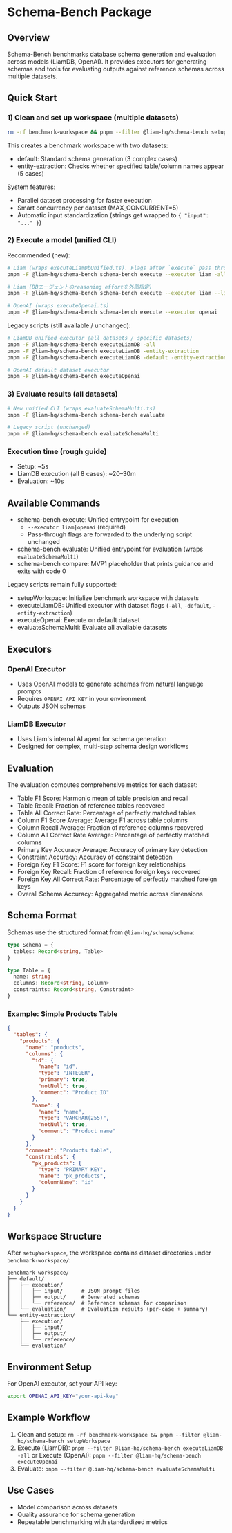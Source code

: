 # Schema-Bench Package

## Overview

Schema-Bench benchmarks database schema generation and evaluation across models (LiamDB, OpenAI). It provides executors for generating schemas and tools for evaluating outputs against reference schemas across multiple datasets.

## Quick Start

### 1) Clean and set up workspace (multiple datasets)
```bash
rm -rf benchmark-workspace && pnpm --filter @liam-hq/schema-bench setupWorkspace
```
This creates a benchmark workspace with two datasets:
- default: Standard schema generation (3 complex cases)
- entity-extraction: Checks whether specified table/column names appear (5 cases)

System features:
- Parallel dataset processing for faster execution
- Smart concurrency per dataset (MAX_CONCURRENT=5)
- Automatic input standardization (strings get wrapped to `{ "input": "..." }`)

### 2) Execute a model (unified CLI)

Recommended (new):
```bash
# Liam (wraps executeLiamDbUnified.ts). Flags after `execute` pass through.
pnpm -F @liam-hq/schema-bench schema-bench execute --executor liam -all

# Liam (DBエージェントのreasoning effortを外部指定)
pnpm -F @liam-hq/schema-bench schema-bench execute --executor liam --liam-db-effort minimal -all

# OpenAI (wraps executeOpenai.ts)
pnpm -F @liam-hq/schema-bench schema-bench execute --executor openai
```

Legacy scripts (still available / unchanged):
```bash
# LiamDB unified executor (all datasets / specific datasets)
pnpm -F @liam-hq/schema-bench executeLiamDB -all
pnpm -F @liam-hq/schema-bench executeLiamDB -entity-extraction
pnpm -F @liam-hq/schema-bench executeLiamDB -default -entity-extraction

# OpenAI default dataset executor
pnpm -F @liam-hq/schema-bench executeOpenai
```

### 3) Evaluate results (all datasets)
```bash
# New unified CLI (wraps evaluateSchemaMulti.ts)
pnpm -F @liam-hq/schema-bench schema-bench evaluate

# Legacy script (unchanged)
pnpm -F @liam-hq/schema-bench evaluateSchemaMulti
```

### Execution time (rough guide)
- Setup: ~5s
- LiamDB execution (all 8 cases): ~20–30m
- Evaluation: ~10s

## Available Commands

- schema-bench execute: Unified entrypoint for execution
  - `--executor liam|openai` (required)
  - Pass-through flags are forwarded to the underlying script unchanged
- schema-bench evaluate: Unified entrypoint for evaluation (wraps `evaluateSchemaMulti`)
- schema-bench compare: MVP1 placeholder that prints guidance and exits with code 0

Legacy scripts remain fully supported:
- setupWorkspace: Initialize benchmark workspace with datasets
- executeLiamDB: Unified executor with dataset flags (`-all`, `-default`, `-entity-extraction`)
- executeOpenai: Execute on default dataset
- evaluateSchemaMulti: Evaluate all available datasets

## Executors

### OpenAI Executor
- Uses OpenAI models to generate schemas from natural language prompts
- Requires `OPENAI_API_KEY` in your environment
- Outputs JSON schemas

### LiamDB Executor
- Uses Liam's internal AI agent for schema generation
- Designed for complex, multi-step schema design workflows

## Evaluation

The evaluation computes comprehensive metrics for each dataset:
- Table F1 Score: Harmonic mean of table precision and recall
- Table Recall: Fraction of reference tables recovered
- Table All Correct Rate: Percentage of perfectly matched tables
- Column F1 Score Average: Average F1 across table columns
- Column Recall Average: Fraction of reference columns recovered
- Column All Correct Rate Average: Percentage of perfectly matched columns
- Primary Key Accuracy Average: Accuracy of primary key detection
- Constraint Accuracy: Accuracy of constraint detection
- Foreign Key F1 Score: F1 score for foreign key relationships
- Foreign Key Recall: Fraction of reference foreign keys recovered
- Foreign Key All Correct Rate: Percentage of perfectly matched foreign keys
- Overall Schema Accuracy: Aggregated metric across dimensions

## Schema Format

Schemas use the structured format from `@liam-hq/schema/schema`:

```typescript
type Schema = {
  tables: Record<string, Table>
}

type Table = {
  name: string
  columns: Record<string, Column>
  constraints: Record<string, Constraint>
}
```

### Example: Simple Products Table

```json
{
  "tables": {
    "products": {
      "name": "products",
      "columns": {
        "id": {
          "name": "id",
          "type": "INTEGER",
          "primary": true,
          "notNull": true,
          "comment": "Product ID"
        },
        "name": {
          "name": "name",
          "type": "VARCHAR(255)",
          "notNull": true,
          "comment": "Product name"
        }
      },
      "comment": "Products table",
      "constraints": {
        "pk_products": {
          "type": "PRIMARY KEY",
          "name": "pk_products",
          "columnName": "id"
        }
      }
    }
  }
}
```

## Workspace Structure

After `setupWorkspace`, the workspace contains dataset directories under `benchmark-workspace/`:

```
benchmark-workspace/
├── default/
│   ├── execution/
│   │   ├── input/      # JSON prompt files
│   │   ├── output/     # Generated schemas
│   │   └── reference/  # Reference schemas for comparison
│   └── evaluation/     # Evaluation results (per-case + summary)
└── entity-extraction/
    ├── execution/
    │   ├── input/
    │   ├── output/
    │   └── reference/
    └── evaluation/
```

## Environment Setup

For OpenAI executor, set your API key:
```bash
export OPENAI_API_KEY="your-api-key"
```

## Example Workflow

1) Clean and setup: `rm -rf benchmark-workspace && pnpm --filter @liam-hq/schema-bench setupWorkspace`
2) Execute (LiamDB): `pnpm --filter @liam-hq/schema-bench executeLiamDB -all`
   or Execute (OpenAI): `pnpm --filter @liam-hq/schema-bench executeOpenai`
3) Evaluate: `pnpm --filter @liam-hq/schema-bench evaluateSchemaMulti`

## Use Cases

- Model comparison across datasets
- Quality assurance for schema generation
- Repeatable benchmarking with standardized metrics
